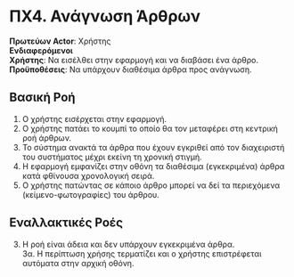 # ΠΧ4. Ανάγνωση Άρθρων

**Πρωτεύων Actor**: Χρήστης  
**Ενδιαφερόμενοι**  
**Χρήστης**: Να εισέλθει στην εφαρμογή και να διαβάσει ένα άρθρο.  
**Προϋποθέσεις**: Να υπάρχουν διαθέσιμα άρθρα προς ανάγνωση.    

## Βασική Ροή

1.	Ο χρήστης εισέρχεται στην εφαρμογή.
2.	Ο χρήστης πατάει το κουμπί το οποίο θα τον μεταφέρει στη κεντρική ροή άρθρων.
3.	Το σύστημα ανακτά τα άρθρα που έχουν εγκριθεί από τον διαχειριστή του συστήματος μέχρι εκείνη τη χρονική στιγμή.
4.	Η εφαρμογή εμφανίζει στην οθόνη τα διαθέσιμα (εγκεκριμένα) άρθρα κατά φθίνουσα χρονολογική σειρά.
5.	Ο χρήστης πατώντας σε κάποιο άρθρο μπορεί να δεί τα περιεχόμενα (κείμενο-φωτογραφίες) του άρθρου.

## Εναλλακτικές Ροές
3.	Η ροή είναι άδεια και δεν υπάρχουν εγκεκριμένα άρθρα.  
	3α. Η περίπτωση χρήσης τερματίζει και ο χρήστης επιστρέφεται αυτόματα στην αρχική οθόνη.  
